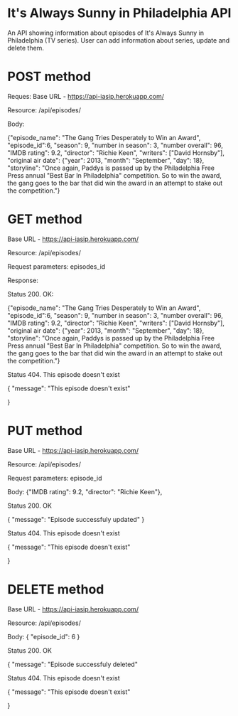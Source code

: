 # It's Always Sunny in Philadelphia API
An API showing information about episodes of It's Always Sunny in Philadelphia (TV series).
User can add information about series, update and delete them.

# POST method

Reques:
Base URL - https://api-iasip.herokuapp.com/

Resource: /api/episodes/

Body:

{"episode_name": "The Gang Tries Desperately to Win an Award",
 "episode_id":6,
 "season": 9,
 "number in season": 3,
 "number overall": 96,
 "IMDB rating": 9.2,
 "director": "Richie Keen",
 "writers": ["David Hornsby"],
 "original air date": {"year": 2013, "month": "September", "day": 18},
 "storyline": "Once again, Paddys is passed up by the Philadelphia Free Press annual \"Best Bar In Philadelphia\" competition. So to win the award, the gang goes to the bar that did win the award in an attempt to stake out the competition."}
 

# GET method

Base URL - https://api-iasip.herokuapp.com/

Resource: /api/episodes/

Request parameters: episodes_id

Response:

Status 200. OK:

{"episode_name": "The Gang Tries Desperately to Win an Award",
 "episode_id":6,
 "season": 9,
 "number in season": 3,
 "number overall": 96,
 "IMDB rating": 9.2,
 "director": "Richie Keen",
 "writers": ["David Hornsby"],
 "original air date": {"year": 2013, "month": "September", "day": 18},
 "storyline": "Once again, Paddys is passed up by the Philadelphia Free Press annual \"Best Bar In Philadelphia\" competition. So to win the award, the gang goes to the bar that did win the award in an attempt to stake out the competition."}
 
Status 404. This episode doesn't exist

{
    "message": "This episode doesn't exist"
	
}

# PUT method

Base URL - https://api-iasip.herokuapp.com/

Resource: /api/episodes/

Request parameters: episode_id

Body:
{"IMDB rating": 9.2, "director": "Richie Keen"},

Status 200. OK

{
	"message": "Episode successfuly updated"
}

Status 404. This episode doesn't exist

{
    "message": "This episode doesn't exist"
	
}


# DELETE method

Base URL - https://api-iasip.herokuapp.com/

Resource: /api/episodes/

Body: 
{
	"episode_id": 6
}

Status 200. OK

{
	"message": "Episode successfuly deleted"

Status 404. This episode doesn't exist

{
    "message": "This episode doesn't exist"
	
}

